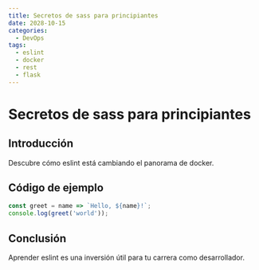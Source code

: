 ```yaml
---
title: Secretos de sass para principiantes
date: 2028-10-15
categories:
  - DevOps
tags:
  - eslint
  - docker
  - rest
  - flask
---
```


# Secretos de sass para principiantes

## Introducción

Descubre cómo eslint está cambiando el panorama de docker.

## Código de ejemplo

```javascript
const greet = name => `Hello, ${name}!`;
console.log(greet('world'));
```

## Conclusión

Aprender eslint es una inversión útil para tu carrera como desarrollador.